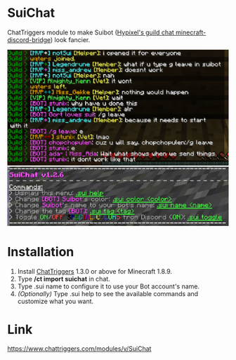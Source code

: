 # SuiChat
ChatTriggers module to make Suibot ([Hypixel's guild chat minecraft-discord-bridge](https://github.com/Senither/hypixel-discord-chat-bridge)) look fancier.

![Example](example.png)
![Help](helpMsg.png)

# Installation
1. Install [ChatTriggers](https://www.chattriggers.com) 1.3.0 or above for Minecraft 1.8.9.
2. Type **/ct import suichat** in chat.
3. Type .sui name <name> to configure it to use your Bot account's name.
4. *(Optionally)* Type .sui help to see the available commands and customize what you want.

# Link
https://www.chattriggers.com/modules/v/SuiChat
